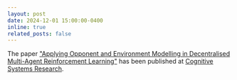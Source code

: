 ```yaml
---
layout: post
date: 2024-12-01 15:00:00-0400
inline: true
related_posts: false
---
```


The paper <a href='https://www.sciencedirect.com/science/article/abs/pii/S1389041724001001'>"Applying Opponent and Environment Modelling in Decentralised Multi-Agent Reinforcement Learning"</a> has been published at <a href='https://www.sciencedirect.com/journal/cognitive-systems-research'>Cognitive Systems Research</a>.
